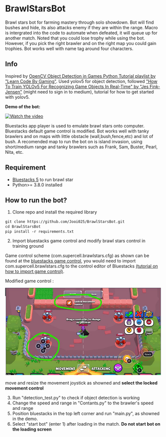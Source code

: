 # BrawlStarsBot
Brawl stars bot for farming mastery through solo showdown. Bot will find bushes and hide, its also attacks enemy if they are within the range. Macro is intergrated into the code to automate when defeated, it will queue up for another match. Noted that you could lose trophy while using the bot. However, if you pick the right brawler and on the right map you could gain trophies. Bot works well with name tag around four characters.

## Info
Inspired by [OpenCV Object Detection in Games Python Tutorial playlist by "Learn Code By Gaming"](https://www.youtube.com/watch?v=KecMlLUuiE4&list=PL1m2M8LQlzfKtkKq2lK5xko4X-8EZzFPI).
Used yolov5 for object detection, followed ["How To Train YOLOv5 For Recognizing Game Objects In Real-Time" by "Jes Fink-Jensen"](https://betterprogramming.pub/how-to-train-yolov5-for-recognizing-custom-game-objects-in-real-time-9d78369928a8) (might need to sign in to medium), tutorial for how to get started with yolov5.


****Demo of the bot:****

[![Watch the video](https://github.com/Jooi025/BrawlStarsBot/blob/main/image/youtube_thumbnail.jpg)](https://www.youtube.com/watch?v=kp5izpAKA-Y)

Bluestacks app player is used to emulate brawl stars onto computer. Bluestacks default game control is modified. Bot works well with tanky brawlers and on maps with little obstacle (wall,bush,fence,etc) and lot of bush.
A recomended map to run the bot on is island invasion, using short/medium range and tanky brawlers such as Frank, Sam, Buster, Pearl, Nita, etc.

## Requirement
* [Bluestacks 5](https://www.bluestacks.com/download.html) to run brawl star
* Python>= 3.8.0 installed

## How to run the bot?
1. Clone repo and install the required library
```
git clone https://github.com/Jooi025/BrawlStarsBot.git
cd BrawlStarsBot
pip install -r requirements.txt
```
2. Import bluestacks game control and modify brawl stars control in training ground

Game control scheme (com.supercell.brawlstars.cfg) as shown can be found at the [bluestacks game control](https://github.com/Jooi025/BrawlStarsBot/tree/main/control), you would need to import com.supercell.brawlstars.cfg to the control editor of Bluestacks [(tutorial on how to import game control)](https://support.bluestacks.com/hc/en-us/articles/360056129291-How-to-import-your-game-controls-from-BlueStacks-4-and-use-them-in-BlueStacks-5). 

Modified game control :

![Alt text](control/controlSetup.jpg?raw=true "Example of gamecontrol in Bluestacks")

move and resize the movement joystick as showned and ****select the locked movement control****

 3. Run "detection_test.py" to check if object detection is working
 4. Change the speed and range in "Contants.py" to the brawler's speed and range
 5. Position bluestacks in the top left corner and run "main.py", as showned in the demo.
 6. Select "start bot" (enter 1) after loading in the match. **Do not start bot on the loading screen**




